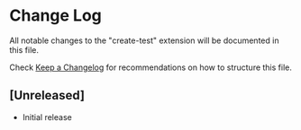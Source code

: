 # Change Log
All notable changes to the "create-test" extension will be documented in this file.

Check [Keep a Changelog](http://keepachangelog.com/) for recommendations on how to structure this file.

## [Unreleased]
- Initial release